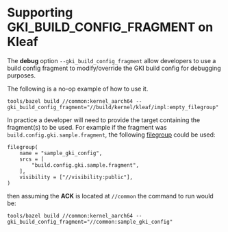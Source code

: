 # Supporting GKI\_BUILD\_CONFIG\_FRAGMENT on Kleaf

The **debug** option `--gki_build_config_fragment` allow developers to use a
build config fragment to modify/override the GKI build config for debugging
purposes.

The following is a no-op example of how to use it.

```shell
tools/bazel build //common:kernel_aarch64 --gki_build_config_fragment="//build/kernel/kleaf/impl:empty_filegroup"
```

In practice a developer will need to provide the target containing the
fragment(s) to be used. For example if the fragment was
`build.config.gki.sample.fragment`, the following
[filegroup](https://bazel.build/reference/be/general#filegroup) could be used:

```shell
filegroup(
    name = "sample_gki_config",
    srcs = [
        "build.config.gki.sample.fragment",
    ],
    visibility = ["//visibility:public"],
)
```

then assuming the **ACK** is located at `//common` the command to run would be:

```shell
tools/bazel build //common:kernel_aarch64 --gki_build_config_fragment="//common:sample_gki_config"
```
